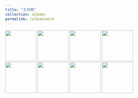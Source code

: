 ```yaml
---
title: "工作照"
collection: albums
permalink: /album/work
---
```

<a href="_MG_5742.jpg"><img src="_MG_5742.jpg" height="100"></a>
<a href="微信图片_20220323131413.jpg"><img src="微信图片_20220323131413.jpg" height="100"></a>
<a href="WeChat Image_20220323141315.jpg"><img src="WeChat Image_20220323141315.jpg" height="100"></a>
<a href="韩克利.jpg"><img src="韩克利.jpg" height="100"></a>
<a href="IMG_2912.JPG"><img src="IMG_2912.JPG" height="100"></a>
<a href="7ba0b3ba9cdccb925b34cb0595cf75c4.temp.jpg"><img src="7ba0b3ba9cdccb925b34cb0595cf75c4.temp.jpg" height="100"></a>
<a href="会议现场.jpg"><img src="会议现场.jpg" height="100"></a>
<a href="WeChat Image_20220323135013.jpg"><img src="WeChat Image_20220323135013.jpg" height="100"></a>
